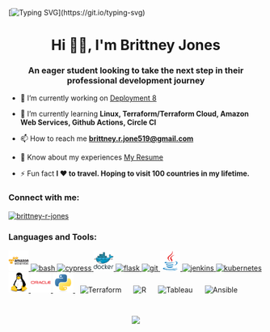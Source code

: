[![Typing SVG](https://readme-typing-svg.herokuapp.com?color=%23DA80F7&size=28&center=true&vCenter=true&lines=Welcome+to+my+GitHub+Profile!)](https://git.io/typing-svg)
<h1 align="center">Hi 👋🏾, I'm Brittney Jones</h1>
<h3 align="center">An eager student looking to take the next step in their professional development journey</h3>

- 🔭 I’m currently working on [Deployment 8](https://github.com/bjones519/DEPLOY_08_CICD)

- 🌱 I’m currently learning **Linux, Terraform/Terraform Cloud, Amazon Web Services, Github Actions, Circle CI**

- 📫 How to reach me **brittney.r.jone519@gmail.com**

- 📄 Know about my experiences [My Resume](https://docs.google.com/document/d/1uNJ-zXzZXA7f0ZLEH5SO7EPHp4JmNvMv2kv9_t1LrnA/edit?usp=sharing)

- ⚡ Fun fact **I ❤️ to travel. Hoping to visit 100 countries in my lifetime.**

<h3 align="left">Connect with me:</h3>
<p align="left">
<a href="https://linkedin.com/in/brittney-r-jones" target="blank"><img align="center" src="https://raw.githubusercontent.com/rahuldkjain/github-profile-readme-generator/master/src/images/icons/Social/linked-in-alt.svg" alt="brittney-r-jones" height="30" width="40" /></a>
</p>

<h3 align="left">Languages and Tools:</h3>
<p align="left"> <a href="https://aws.amazon.com" target="_blank" rel="noreferrer"> <img src="https://raw.githubusercontent.com/devicons/devicon/master/icons/amazonwebservices/amazonwebservices-original-wordmark.svg" alt="aws" width="40" height="40"/> </a> <a href="https://www.gnu.org/software/bash/" target="_blank" rel="noreferrer"> <img src="https://www.vectorlogo.zone/logos/gnu_bash/gnu_bash-icon.svg" alt="bash" width="40" height="40"/> </a> <a href="https://www.cypress.io" target="_blank" rel="noreferrer"> <img src="https://raw.githubusercontent.com/simple-icons/simple-icons/6e46ec1fc23b60c8fd0d2f2ff46db82e16dbd75f/icons/cypress.svg" alt="cypress" width="40" height="40"/> </a> <a href="https://www.docker.com/" target="_blank" rel="noreferrer"> <img src="https://raw.githubusercontent.com/devicons/devicon/master/icons/docker/docker-original-wordmark.svg" alt="docker" width="40" height="40"/> </a> <a href="https://flask.palletsprojects.com/" target="_blank" rel="noreferrer"> <img src="https://www.vectorlogo.zone/logos/pocoo_flask/pocoo_flask-icon.svg" alt="flask" width="40" height="40"/> </a> <a href="https://git-scm.com/" target="_blank" rel="noreferrer"> <img src="https://www.vectorlogo.zone/logos/git-scm/git-scm-icon.svg" alt="git" width="40" height="40"/> </a> <a href="https://www.java.com" target="_blank" rel="noreferrer"> <img src="https://raw.githubusercontent.com/devicons/devicon/master/icons/java/java-original.svg" alt="java" width="40" height="40"/> </a> <a href="https://www.jenkins.io" target="_blank" rel="noreferrer"> <img src="https://www.vectorlogo.zone/logos/jenkins/jenkins-icon.svg" alt="jenkins" width="40" height="40"/> </a> <a href="https://kubernetes.io" target="_blank" rel="noreferrer"> <img src="https://www.vectorlogo.zone/logos/kubernetes/kubernetes-icon.svg" alt="kubernetes" width="40" height="40"/> </a> <a href="https://www.linux.org/" target="_blank" rel="noreferrer"> <img src="https://raw.githubusercontent.com/devicons/devicon/master/icons/linux/linux-original.svg" alt="linux" width="40" height="40"/> </a> <a href="https://www.oracle.com/" target="_blank" rel="noreferrer"> <img src="https://raw.githubusercontent.com/devicons/devicon/master/icons/oracle/oracle-original.svg" alt="oracle" width="40" height="40"/> </a> <a href="https://www.python.org" target="_blank" rel="noreferrer"> <img src="https://raw.githubusercontent.com/devicons/devicon/master/icons/python/python-original.svg" alt="python" width="40" height="40"/> </a> 
<img style="margin: 10px" src="https://profilinator.rishav.dev/skills-assets/terraformio-icon.svg" alt="Terraform" height="40" />  
<img style="margin: 10px" src="https://profilinator.rishav.dev/skills-assets/r.svg" alt="R" height="40" />  
<img style="margin: 10px" src="https://profilinator.rishav.dev/skills-assets/tableau.svg" alt="Tableau" height="40" />  
<img style="margin: 10px" src="https://profilinator.rishav.dev/skills-assets/ansible.png" alt="Ansible" height="40" />  </p>


<br/>  

<div align="center"><img src="https://github-readme-stats.vercel.app/api?username=bjones519&show_icons=true&theme=tokyonight" align="center" /></div> 
